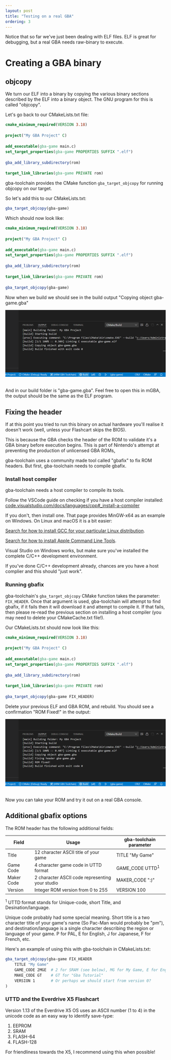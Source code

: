 ```yaml
---
layout: post
title: "Testing on a real GBA"
ordering: 3
---
```


Notice that so far we've just been dealing with ELF files. ELF is great for debugging, but a real GBA needs raw-binary to execute.

# Creating a GBA binary

## objcopy

We turn our ELF into a binary by copying the various binary sections described by the ELF into a binary object. The GNU program for this is called "objcopy".

Let's go back to our CMakeLists.txt file:

```cmake
cmake_minimum_required(VERSION 3.18)

project("My GBA Project" C)

add_executable(gba-game main.c)
set_target_properties(gba-game PROPERTIES SUFFIX ".elf")

gba_add_library_subdirectory(rom)

target_link_libraries(gba-game PRIVATE rom)
```

gba-toolchain provides the CMake function `gba_target_objcopy` for running objcopy on our target.

So let's add this to our CMakeLists.txt:
```cmake
gba_target_objcopy(gba-game)
```

Which should now look like:

```cmake
cmake_minimum_required(VERSION 3.18)

project("My GBA Project" C)

add_executable(gba-game main.c)
set_target_properties(gba-game PROPERTIES SUFFIX ".elf")

gba_add_library_subdirectory(rom)

target_link_libraries(gba-game PRIVATE rom)

gba_target_objcopy(gba-game)
```

Now when we build we should see in the build output "Copying object gba-game.gba"

<img src="assets/vscode-21.png" alt="VSCode showing the build output"/>
&nbsp;

And in our build folder is "gba-game.gba". Feel free to open this in mGBA, the output should be the same as the ELF program.

## Fixing the header

If at this point you tried to run this binary on actual hardware you'll realise it doesn't work (well, unless your Flashcart skips the BIOS).

This is because the GBA checks the header of the ROM to validate it's a GBA binary before execution begins. This is part of Nintendo's attempt at preventing the production of unlicensed GBA ROMs[.](https://en.wikipedia.org/wiki/Sega_v._Accolade)

gba-toolchain uses a community made tool called "gbafix" to fix ROM headers. But first, gba-toolchain needs to compile gbafix.

### Install host compiler

gba-toolchain needs a host compiler to compile its tools.

Follow the VSCode guide on checking if you have a host compiler installed: [code.visualstudio.com/docs/languages/cpp#_install-a-compiler](https://code.visualstudio.com/docs/languages/cpp#_install-a-compiler)

If you don't, then install one. That page provides MinGW-x64 as an example on Windows. On Linux and macOS it is a bit easier:

[Search for how to install GCC for your particular Linux distribution](https://www.google.com/search?q=how+to+install+GCC+on+Linux).

[Search for how to install Apple Command Line Tools](https://www.google.com/search?q=how+to+install+Apple+Command+Line+Tools).

Visual Studio on Windows works, but make sure you've installed the complete C/C++ development environment.

If you've done C/C++ development already, chances are you have a host complier and this should "just work".

### Running gbafix

gba-toolchain's `gba_target_objcopy` CMake function takes the parameter: `FIX_HEADER`. Once that argument is used, gba-toolchain will attempt to find gbafix, if it fails then it will download it and attempt to compile it. If that fails, then please re-read the previous section on installing a host compiler (you may need to delete your CMakeCache.txt file!).

Our CMakeLists.txt should now look like this:

```cmake
cmake_minimum_required(VERSION 3.18)

project("My GBA Project" C)

add_executable(gba-game main.c)
set_target_properties(gba-game PROPERTIES SUFFIX ".elf")

gba_add_library_subdirectory(rom)

target_link_libraries(gba-game PRIVATE rom)

gba_target_objcopy(gba-game FIX_HEADER)
```

Delete your previous ELF and GBA ROM, and rebuild. You should see a confirmation "ROM Fixed!" in the output:

<img src="assets/vscode-22.png" alt="VSCode showing the build output with ROM Fixed! printed"/>
&nbsp;

Now you can take your ROM and try it out on a real GBA console.

## Additional gbafix options

The ROM header has the following additional fields:

|Field|Usage|gba-toolchain parameter|
|-|-|-|
|Title|12 character ASCII title of your game|TITLE "My Game"|
|Game Code|4 character game code in UTTD format|GAME_CODE UTTD<sup>1</sup>|
|Maker Code|2 character ASCII code representing your studio|MAKER_CODE ":)"|
|Version|Integer ROM version from 0 to 255|VERSION 100|

<sup>1</sup> UTTD format stands for Unique-code, short Title, and Desination/language.

Unique code probably had some special meaning. Short title is a two character title of your game's name (So Pac-Man would probably be "pm"), and destination/language is a single character describing the region or language of your game. P for PAL, E for English, J for Japanese, F for French, etc.

Here's an example of using this with gba-toolchain in CMakeLists.txt:

```cmake
gba_target_objcopy(gba-game FIX_HEADER
    TITLE "My Game"
    GAME_CODE 2MGE  # 2 for SRAM (see below), MG for My Game, E for English
    MAKE_CODE GT    # GT for "Gba Tutorial"
    VERSION 1       # Or perhaps we should start from version 0?
)
```

### UTTD and the Everdrive X5 Flashcart

Version 1.13 of the Everdrive X5 OS uses an ASCII number (1 to 4) in the unicode code as an easy way to identify save-type:

1. EEPROM
2. SRAM
3. FLASH-64
4. FLASH-128

For friendliness towards the X5, I recommend using this when possible!
